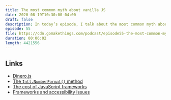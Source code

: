 ```yaml
---
title: The most common myth about vanilla JS
date: 2020-08-19T10:30:00-04:00
draft: false
description: In today’s episode, I talk about the most common myth about vanilla JS.
episode: 55
file: https://cdn.gomakethings.com/podcast/episode55-the-most-common-myth-about-vanilla-js.mp3
duration: 00:06:02
length: 4421556
---
```


## Links

- [Dinero.js](https://dinerojs.com/)
- [The `Intl.NumberFormat()` method](https://developer.mozilla.org/en-US/docs/Web/JavaScript/Reference/Global_Objects/Intl/NumberFormat/NumberFormat)
- [The cost of JavaScript frameworks](https://timkadlec.com/remembers/2020-04-21-the-cost-of-javascript-frameworks/)
- [Frameworks and accessibility issues](https://webaim.org/projects/million/)